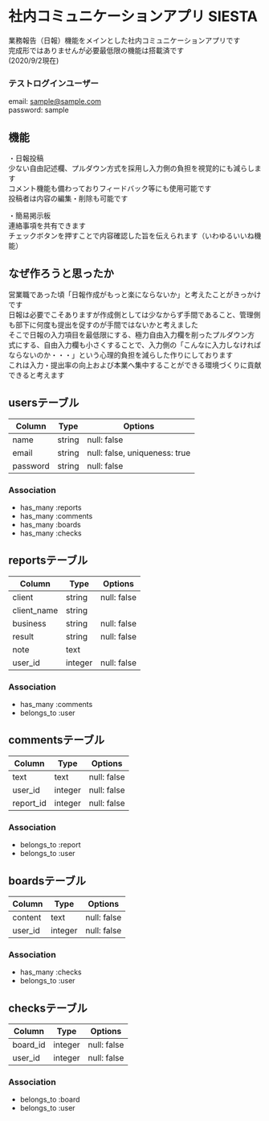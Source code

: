 # 社内コミュニケーションアプリ SIESTA
業務報告（日報）機能をメインとした社内コミュニケーションアプリです<br>
完成形ではありませんが必要最低限の機能は搭載済です<br>
(2020/9/2現在)

### テストログインユーザー<br>
email: sample@sample.com<br>
password: sample

## 機能
・日報投稿<br>
少ない自由記述欄、プルダウン方式を採用し入力側の負担を視覚的にも減らします<br>
コメント機能も備わっておりフィードバック等にも使用可能です<br>
投稿者は内容の編集・削除も可能です

・簡易掲示板<br>
連絡事項を共有できます<br>
チェックボタンを押すことで内容確認した旨を伝えられます（いわゆるいいね機能）

## なぜ作ろうと思ったか
営業職であった頃「日報作成がもっと楽にならないか」と考えたことがきっかけです<br>
日報は必要でこそありますが作成側としては少なからず手間であること、管理側も部下に何度も提出を促すのが手間ではないかと考えました<br>
そこで日報の入力項目を最低限にする、極力自由入力欄を削ったプルダウン方式にする、自由入力欄も小さくすることで、入力側の「こんなに入力しなければならないのか・・・」という心理的負担を減らした作りにしております<br>
これは入力・提出率の向上および本業へ集中することができる環境づくりに貢献できると考えます



## usersテーブル

|Column|Type|Options|
|------|----|-------|
|name|string|null: false|
|email|string|null: false, uniqueness: true|
|password|string|null: false|

### Association
- has_many :reports
- has_many :comments
- has_many :boards
- has_many :checks


## reportsテーブル

|Column|Type|Options|
|------|----|-------|
|client|string|null: false|
|client_name|string||
|business|string|null: false|
|result|string|null: false|
|note|text||
|user_id|integer|null: false|

### Association
- has_many :comments
- belongs_to :user


## commentsテーブル

|Column|Type|Options|
|------|----|-------|
|text|text|null: false|
|user_id|integer|null: false|
|report_id|integer|null: false|


### Association
- belongs_to :report
- belongs_to :user


## boardsテーブル

|Column|Type|Options|
|------|----|-------|
|content|text|null: false|
|user_id|integer|null: false|


### Association
- has_many :checks
- belongs_to :user


## checksテーブル

|Column|Type|Options|
|------|----|-------|
|board_id|integer|null: false|
|user_id|integer|null: false|


### Association
- belongs_to :board
- belongs_to :user
